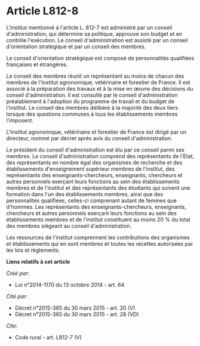 # Article L812-8

L'institut mentionné à l'article L. 812-7 est administré par un conseil d'administration, qui détermine sa politique,
approuve son budget et en contrôle l'exécution. Le conseil d'administration est assisté par un conseil d'orientation
stratégique et par un conseil des membres. 

Le conseil d'orientation stratégique est composé de personnalités qualifiées françaises et étrangères. 

Le conseil des membres réunit un représentant au moins de chacun des membres de l'Institut agronomique, vétérinaire et
forestier de France. Il est associé à la préparation des travaux et à la mise en œuvre des décisions du conseil
d'administration. Il est consulté par le conseil d'administration préalablement à l'adoption du programme de travail et du
budget de l'institut. Le conseil des membres délibère à la majorité des deux tiers lorsque des questions communes à tous les
établissements membres l'imposent. 

L'Institut agronomique, vétérinaire et forestier de France est dirigé par un directeur, nommé par décret après avis du
conseil d'administration. 

Le président du conseil d'administration est élu par ce conseil parmi ses membres. Le conseil d'administration comprend des
représentants de l'Etat, des représentants en nombre égal des organismes de recherche et des établissements d'enseignement
supérieur membres de l'institut, des représentants des enseignants-chercheurs, enseignants, chercheurs et autres personnels
exerçant leurs fonctions au sein des établissements membres et de l'institut et des représentants des étudiants qui suivent
une formation dans l'un des établissements membres, ainsi que des personnalités qualifiées, celles-ci comprenant autant de
femmes que d'hommes. Les représentants des enseignants-chercheurs, enseignants, chercheurs et autres personnels exerçant
leurs fonctions au sein des établissements membres et de l'institut constituent au moins 20 % du total des membres siégeant
au conseil d'administration. 

Les ressources de l'institut comprennent les contributions des organismes et établissements qui en sont membres et toutes les
recettes autorisées par les lois et règlements.

**Liens relatifs à cet article**

_Créé par_:

  - Loi n°2014-1170 du 13 octobre 2014 - art. 64

_Cité par_:

  - Décret n°2015-365 du 30 mars 2015 - art. 20 (V)
  - Décret n°2015-365 du 30 mars 2015 - art. 28 (VD)

_Cite_:

  - Code rural - art. L812-7 (V)
